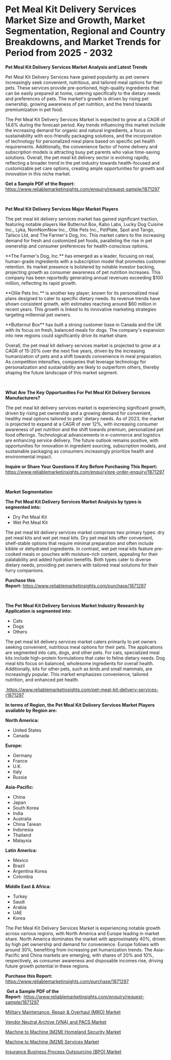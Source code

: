 <p><h1>Pet Meal Kit Delivery Services Market Size and Growth, Market Segmentation, Regional and Country Breakdowns, and Market Trends for Period from 2025 -  2032</h1></p><p><strong>Pet Meal Kit Delivery Services Market Analysis and Latest Trends</strong></p>
<p><p>Pet Meal Kit Delivery Services have gained popularity as pet owners increasingly seek convenient, nutritious, and tailored meal options for their pets. These services provide pre-portioned, high-quality ingredients that can be easily prepared at home, catering specifically to the dietary needs and preferences of pets. The market's growth is driven by rising pet ownership, growing awareness of pet nutrition, and the trend towards premiumization in pet food.</p><p>The Pet Meal Kit Delivery Services Market is expected to grow at a CAGR of 14.6% during the forecast period. Key trends influencing this market include the increasing demand for organic and natural ingredients, a focus on sustainability with eco-friendly packaging solutions, and the incorporation of technology for personalized meal plans based on specific pet health requirements. Additionally, the convenience factor of home delivery and subscription models is attracting busy pet parents who value time-saving solutions. Overall, the pet meal kit delivery sector is evolving rapidly, reflecting a broader trend in the pet industry towards health-focused and customizable pet care options, creating ample opportunities for growth and innovation in this niche market.</p></p>
<p><strong>Get a Sample PDF of the Report:&nbsp;</strong> <a href="https://www.reliablemarketinsights.com/enquiry/request-sample/1871297?utm_campaign=2538&utm_medium=2&utm_source=Github&utm_content=ia&utm_term=11032025&utm_id=pet-meal-kit-delivery-services">https://www.reliablemarketinsights.com/enquiry/request-sample/1871297</a></p>
<p>&nbsp;</p>
<p><strong>Pet Meal Kit Delivery Services Major Market Players</strong></p>
<p><p>The pet meal kit delivery services market has gained significant traction, featuring notable players like Butternut Box, Kabo Labs, Lucky Dog Cuisine Inc., Lyka, NomNomNow Inc., Ollie Pets Inc., PetPlate, Spot and Tango, Tailsco Ltd, and The Farmer's Dog, Inc. This market caters to the increasing demand for fresh and customized pet foods, paralleling the rise in pet ownership and consumer preferences for health-conscious options.</p><p>**The Farmer's Dog, Inc.** has emerged as a leader, focusing on real, human-grade ingredients with a subscription model that promotes customer retention. Its market presence is bolstered by notable investor backing, projecting growth as consumer awareness of pet nutrition increases. This company has been reportedly generating annual revenues exceeding $100 million, reflecting its rapid growth.</p><p>**Ollie Pets Inc.** is another key player, known for its personalized meal plans designed to cater to specific dietary needs. Its revenue trends have shown consistent growth, with estimates reaching around $60 million in recent years. This growth is linked to its innovative marketing strategies targeting millennial pet owners.</p><p>**Butternut Box** has built a strong customer base in Canada and the UK with its focus on fresh, balanced meals for dogs. The company's expansion into new regions could significantly drive its market share.</p><p>Overall, the pet meal kit delivery services market is projected to grow at a CAGR of 15-20% over the next five years, driven by the increasing humanization of pets and a shift towards convenience in meal preparation. As competition intensifies, companies that leverage technology for personalization and sustainability are likely to outperform others, thereby shaping the future landscape of this market segment.</p></p>
<p>&nbsp;</p>
<p><strong>What Are The Key Opportunities For Pet Meal Kit Delivery Services Manufacturers?</strong></p>
<p><p>The pet meal kit delivery services market is experiencing significant growth, driven by rising pet ownership and a growing demand for convenient, healthy meal options tailored to pets' dietary needs. As of 2023, the market is projected to expand at a CAGR of over 12%, with increasing consumer awareness of pet nutrition and the shift towards premium, personalized pet food offerings. Technological advancements in e-commerce and logistics are enhancing service delivery. The future outlook remains positive, with opportunities for innovation in ingredient sourcing, subscription models, and sustainable packaging as consumers increasingly prioritize health and environmental impact.</p></p>
<p><strong>Inquire or Share Your Questions If Any Before Purchasing This Report:</strong> <a href="https://www.reliablemarketinsights.com/enquiry/pre-order-enquiry/1871297?utm_campaign=2538&utm_medium=2&utm_source=Github&utm_content=ia&utm_term=11032025&utm_id=pet-meal-kit-delivery-services">https://www.reliablemarketinsights.com/enquiry/pre-order-enquiry/1871297</a></p>
<p>&nbsp;</p>
<p><strong>Market Segmentation</strong></p>
<p><strong>The Pet Meal Kit Delivery Services Market Analysis by types is segmented into:</strong></p>
<p><ul><li>Dry Pet Meal Kit</li><li>Wet Pet Meal Kit</li></ul></p>
<p><p>The pet meal kit delivery services market comprises two primary types: dry pet meal kits and wet pet meal kits. Dry pet meal kits offer convenient, shelf-stable options that require minimal preparation and often include kibble or dehydrated ingredients. In contrast, wet pet meal kits feature pre-cooked meals or pouches with moisture-rich content, appealing for their palatability and added hydration benefits. Both types cater to diverse dietary needs, providing pet owners with tailored meal solutions for their furry companions.</p></p>
<p><strong>Purchase this Report:&nbsp;</strong><a href="https://www.reliablemarketinsights.com/purchase/1871297?utm_campaign=2538&utm_medium=2&utm_source=Github&utm_content=ia&utm_term=11032025&utm_id=pet-meal-kit-delivery-services">https://www.reliablemarketinsights.com/purchase/1871297</a></p>
<p>&nbsp;</p>
<p><strong>The Pet Meal Kit Delivery Services Market Industry Research by Application is segmented into:</strong></p>
<p><ul><li>Cats</li><li>Dogs</li><li>Others</li></ul></p>
<p><p>The pet meal kit delivery services market caters primarily to pet owners seeking convenient, nutritious meal options for their pets. The applications are segmented into cats, dogs, and other pets. For cats, specialized meal kits include high-protein formulations that cater to feline dietary needs. Dog meal kits focus on balanced, wholesome ingredients for overall health. Additionally, kits for other pets, such as birds and small mammals, are increasingly popular. This market emphasizes convenience, tailored nutrition, and enhanced pet health.</p></p>
<p><a href="https://www.reliablemarketinsights.com/pet-meal-kit-delivery-services-r1871297?utm_campaign=2538&utm_medium=2&utm_source=Github&utm_content=ia&utm_term=11032025&utm_id=pet-meal-kit-delivery-services">&nbsp;https://www.reliablemarketinsights.com/pet-meal-kit-delivery-services-r1871297</a></p>
<p><strong>In terms of Region, the Pet Meal Kit Delivery Services Market Players available by Region are:</strong></p>
<p>
    <p> <strong> North America: </strong>
        <ul>
            <li>United States</li>
            <li>Canada</li>
        </ul>
        </p> 
    <p> <strong> Europe: </strong>
        <ul>
            <li>Germany</li>
            <li>France</li>
            <li>U.K.</li>
            <li>Italy</li>
            <li>Russia</li>
        </ul>
        </p> 
    <p> <strong> Asia-Pacific: </strong>
        <ul>
            <li>China</li>
            <li>Japan</li>
            <li>South Korea</li>
            <li>India</li>
            <li>Australia</li>
            <li>China Taiwan</li>
            <li>Indonesia</li>
            <li>Thailand</li>
            <li>Malaysia</li>
        </ul>
        </p> 
    <p> <strong> Latin America: </strong>
        <ul>
            <li>Mexico</li>
            <li>Brazil</li>
            <li>Argentina Korea</li>
            <li>Colombia</li>
        </ul>
        </p> 
    <p> <strong> Middle East & Africa: </strong>
        <ul>
            <li>Turkey</li>
            <li>Saudi</li>
            <li>Arabia</li>
            <li>UAE</li>
            <li>Korea</li>
        </ul>
    </p>
    </p>
<p><p>The Pet Meal Kit Delivery Services Market is experiencing notable growth across various regions, with North America and Europe leading in market share. North America dominates the market with approximately 40%, driven by high pet ownership and demand for convenience. Europe follows with around 30%, benefiting from increasing pet humanization trends. The Asia-Pacific and China markets are emerging, with shares of 20% and 10%, respectively, as consumer awareness and disposable incomes rise, driving future growth potential in these regions.</p></p>
<p><strong>Purchase this Report: </strong><a href="https://www.reliablemarketinsights.com/purchase/1871297?utm_campaign=2538&utm_medium=2&utm_source=Github&utm_content=ia&utm_term=11032025&utm_id=pet-meal-kit-delivery-services">https://www.reliablemarketinsights.com/purchase/1871297</a></p>
<p>&nbsp;<strong>Get a Sample PDF of the Report:&nbsp;&nbsp;</strong><a href="https://www.reliablemarketinsights.com/enquiry/request-sample/1871297?utm_campaign=2538&utm_medium=2&utm_source=Github&utm_content=ia&utm_term=11032025&utm_id=pet-meal-kit-delivery-services">https://www.reliablemarketinsights.com/enquiry/request-sample/1871297</a></p>
<p><strong></strong></p>
<p><p><a href="https://github.com/pizolina/Market-Research-Report-List-7/blob/main/military-maintenance-repair-overhaul-mro-market.md?utm_campaign=2538&utm_medium=2&utm_source=Github&utm_content=ia&utm_term=11032025&utm_id=pet-meal-kit-delivery-services">Military Maintenance, Repair & Overhaul (MRO) Market</a></p><p><a href="https://github.com/tamvrosiya/Market-Research-Report-List-6/blob/main/vendor-neutral-archive-vna-and-pacs-market.md?utm_campaign=2538&utm_medium=2&utm_source=Github&utm_content=ia&utm_term=11032025&utm_id=pet-meal-kit-delivery-services">Vendor Neutral Archive (VNA) and PACS Market</a></p><p><a href="https://github.com/milievkulov/Market-Research-Report-List-1/blob/main/machine-to-machine-m2m-homeland-security-market.md?utm_campaign=2538&utm_medium=2&utm_source=Github&utm_content=ia&utm_term=11032025&utm_id=pet-meal-kit-delivery-services">Machine to Machine (M2M) Homeland Security Market</a></p><p><a href="https://github.com/enieyfabius/Market-Research-Report-List-1/blob/main/machine-to-machine-m2m-services-market.md?utm_campaign=2538&utm_medium=2&utm_source=Github&utm_content=ia&utm_term=11032025&utm_id=pet-meal-kit-delivery-services">Machine to Machine (M2M) Services Market</a></p><p><a href="https://github.com/payareganiou/Market-Research-Report-List-1/blob/main/insurance-business-process-outsourcing-bpo-market.md?utm_campaign=2538&utm_medium=2&utm_source=Github&utm_content=ia&utm_term=11032025&utm_id=pet-meal-kit-delivery-services">Insurance Business Process Outsourcing (BPO) Market</a></p></p>